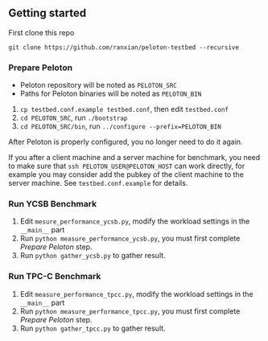 ## Getting started

First clone this repo

```
git clone https://github.com/ranxian/peloton-testbed --recursive
```

### Prepare Peloton

* Peloton repository will be noted as `PELOTON_SRC`
* Paths for Peloton binaries will be noted as `PELOTON_BIN`

1. `cp testbed.conf.example testbed.conf`, then edit `testbed.conf`
2. `cd PELOTON_SRC`, run `./bootstrap`
3. `cd PELOTON_SRC/bin`, run `../configure --prefix=PELOTON_BIN`

After Peloton is properly configured, you no longer need to do it again.

If you after a client machine and a server machine for benchmark, you need to make sure that `ssh PELOTON_USER@PELOTON_HOST` can work directly, for example you may consider add the pubkey of the client machine to the server machine. See `testbed.conf.example` for details.

### Run YCSB Benchmark

1. Edit `mesure_performance_ycsb.py`, modify the workload settings in the `__main__` part
2. Run `python measure_performance_ycsb.py`, you must first complete *Prepare Peloton* step.
3. Run `python gather_ycsb.py` to gather result.

### Run TPC-C Benchmark

1. Edit `measure_performance_tpcc.py`, modify the workload settings in the `__main__` part
2. Run `python measure_performance_tpcc.py`, you must first complete *Prepare Peloton* step.
3. Run `python gather_tpcc.py` to gather result.